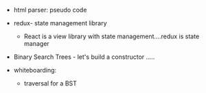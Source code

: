 
- html parser: pseudo code

- redux- state management library
  - React is a view library with state management....redux is state manager

- Binary Search Trees - let's build a constructor .....

- whiteboarding:
  - traversal for a BST
